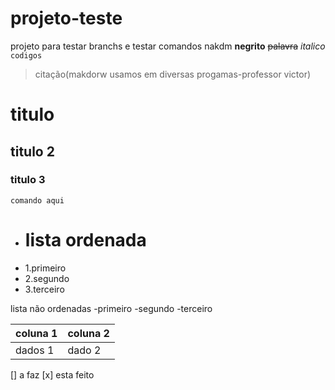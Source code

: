 # projeto-teste
 projeto para testar  branchs e testar comandos nakdm
 **negrito**
~~palavra~~
*italico*
``codigos``
>citação(makdorw usamos em diversas progamas-professor victor)
# titulo
## titulo 2
### titulo 3
```comando aqui```
- # lista ordenada
- 1.primeiro
- 2.segundo
- 3.terceiro

lista não ordenadas
-primeiro
-segundo
-terceiro

| coluna 1 | coluna 2 |
|----------|--------|
dados 1    | dado 2|

[] a faz
[x] esta feito
